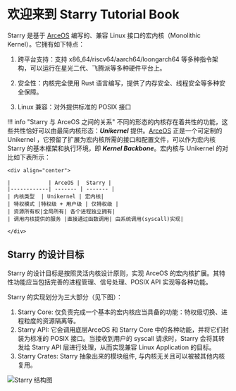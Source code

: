 # 欢迎来到 Starry Tutorial Book

Starry 是基于 [ArceOS](https://github.com/arceos-org/arceos) 编写的、兼容 Linux 接口的宏内核（Monolithic Kernel）。它拥有如下特点：

1. 跨平台支持：支持 x86_64/riscv64/aarch64/loongarch64 等多种指令架构，可以运行在星光二代、飞腾派等多种硬件平台上。

2. 安全性：内核完全使用 Rust 语言编写，提供了内存安全、线程安全等多种安全保障。

3. Linux 兼容：对外提供标准的 POSIX 接口

!!! info "Starry 与 ArceOS 之间的关系" 
    不同的形态的内核存在着共性的功能，这些共性恰好可以由最简内核形态：***Unikernel*** 提供。[ArceOS](https://github.com/arceos-org/arceos) 正是一个可定制的 Unikernel ，它预留了扩展为宏内核所需的接口和配置文件，可以作为宏内核 Starry 的基本框架和执行环境，即 ***Kernel Backbone***。宏内核与 Unikernel 的对比如下表所示：

    <div align="center">

    |            | ArceOS |  Starry |
    |------------| ------- | ------- |
    | 内核类型  | Unikernel | 宏内核|
    | 特权模式 |特权级 + 用户级 | 仅特权级 |
    | 资源所有权|全局所有| 各个进程独立拥有|
    | 调用内核提供的服务 |直接通过函数调用| 由系统调用(syscall)实现|

    </div>

## Starry 的设计目标
Starry 的设计目标是按照灵活内核设计原则，实现 ArceOS 的宏内核扩展。其特性功能应当包括完善的进程管理、信号处理、POSIX API 实现等各种功能。

Starry 的实现划分为三大部分（见下图）：

1. Starry Core: 仅负责完成一个基本的宏内核应当具备的功能：特权级切换、进程粒度的资源隔离等。
2. Starry API: 它会调用底层ArceOS 和 Starry Core 中的各种功能，并将它们封装为标准的 POSIX 接口。当接收到用户的 syscall 请求时，Starry 会将其转发给 Starry API 层进行处理，从而实现兼容 Linux Application 的目标。
3. Starry Crates: Starry 抽象出来的模块组件, 与内核无关且可以被被其他内核复用。

![Starry 结构图](../../static/setup/starry_structure.jpg)